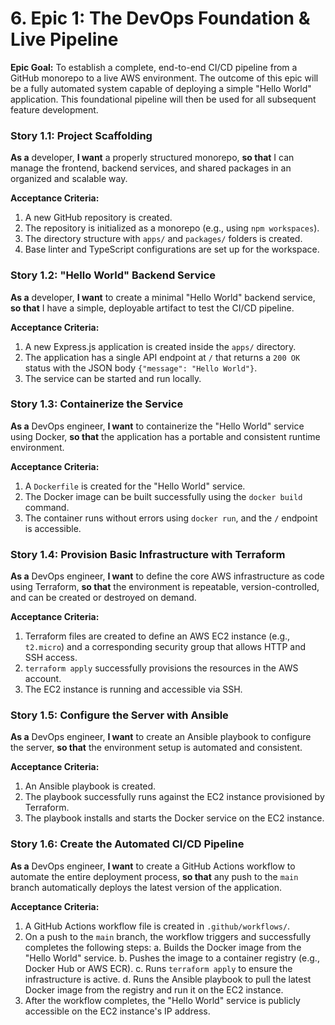 # 6. Epic 1: The DevOps Foundation & Live Pipeline

**Epic Goal:** To establish a complete, end-to-end CI/CD pipeline from a GitHub monorepo to a live AWS environment. The outcome of this epic will be a fully automated system capable of deploying a simple "Hello World" application. This foundational pipeline will then be used for all subsequent feature development.

### **Story 1.1: Project Scaffolding**
**As a** developer,
**I want** a properly structured monorepo,
**so that** I can manage the frontend, backend services, and shared packages in an organized and scalable way.

**Acceptance Criteria:**
1.  A new GitHub repository is created.
2.  The repository is initialized as a monorepo (e.g., using `npm workspaces`).
3.  The directory structure with `apps/` and `packages/` folders is created.
4.  Base linter and TypeScript configurations are set up for the workspace.

### **Story 1.2: "Hello World" Backend Service**
**As a** developer,
**I want** to create a minimal "Hello World" backend service,
**so that** I have a simple, deployable artifact to test the CI/CD pipeline.

**Acceptance Criteria:**
1.  A new Express.js application is created inside the `apps/` directory.
2.  The application has a single API endpoint at `/` that returns a `200 OK` status with the JSON body `{"message": "Hello World"}`.
3.  The service can be started and run locally.

### **Story 1.3: Containerize the Service**
**As a** DevOps engineer,
**I want** to containerize the "Hello World" service using Docker,
**so that** the application has a portable and consistent runtime environment.

**Acceptance Criteria:**
1.  A `Dockerfile` is created for the "Hello World" service.
2.  The Docker image can be built successfully using the `docker build` command.
3.  The container runs without errors using `docker run`, and the `/` endpoint is accessible.

### **Story 1.4: Provision Basic Infrastructure with Terraform**
**As a** DevOps engineer,
**I want** to define the core AWS infrastructure as code using Terraform,
**so that** the environment is repeatable, version-controlled, and can be created or destroyed on demand.

**Acceptance Criteria:**
1.  Terraform files are created to define an AWS EC2 instance (e.g., `t2.micro`) and a corresponding security group that allows HTTP and SSH access.
2.  `terraform apply` successfully provisions the resources in the AWS account.
3.  The EC2 instance is running and accessible via SSH.

### **Story 1.5: Configure the Server with Ansible**
**As a** DevOps engineer,
**I want** to create an Ansible playbook to configure the server,
**so that** the environment setup is automated and consistent.

**Acceptance Criteria:**
1.  An Ansible playbook is created.
2.  The playbook successfully runs against the EC2 instance provisioned by Terraform.
3.  The playbook installs and starts the Docker service on the EC2 instance.

### **Story 1.6: Create the Automated CI/CD Pipeline**
**As a** DevOps engineer,
**I want** to create a GitHub Actions workflow to automate the entire deployment process,
**so that** any push to the `main` branch automatically deploys the latest version of the application.

**Acceptance Criteria:**
1.  A GitHub Actions workflow file is created in `.github/workflows/`.
2.  On a push to the `main` branch, the workflow triggers and successfully completes the following steps:
    a. Builds the Docker image from the "Hello World" service.
    b. Pushes the image to a container registry (e.g., Docker Hub or AWS ECR).
    c. Runs `terraform apply` to ensure the infrastructure is active.
    d. Runs the Ansible playbook to pull the latest Docker image from the registry and run it on the EC2 instance.
3.  After the workflow completes, the "Hello World" service is publicly accessible on the EC2 instance's IP address.
